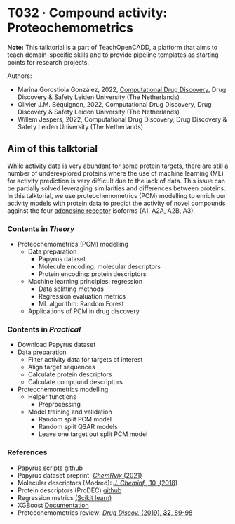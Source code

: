 # T032 · Compound activity: Proteochemometrics

**Note:** This talktorial is a part of TeachOpenCADD, a platform that aims to teach domain-specific skills and to provide pipeline templates as starting points for research projects.

Authors:

- Marina Gorostiola González, 2022, [Computational Drug Discovery](https://www.universiteitleiden.nl/en/science/drug-research/drug-discovery-and-safety/computational-drug-discovery), Drug Discovery & Safety Leiden University (The Netherlands)
- Olivier J.M. Béquignon, 2022, Computational Drug Discovery, Drug Discovery & Safety Leiden University (The Netherlands)
- Willem Jespers, 2022, Computational Drug Discovery, Drug Discovery & Safety Leiden University (The Netherlands)


## Aim of this talktorial

While activity data is very abundant for some protein targets, there are still a number of underexplored proteins where the use of machine learning (ML) for activity prediction is very difficult due to the lack of data. This issue can be partially solved leveraging similarities and differences between proteins. In this talktorial, we use proteochemometrics (PCM) modelling to enrich our activity models with protein data to predict the activity of novel compounds against the four [adenosine receptor](https://journals.physiology.org/doi/full/10.1152/physrev.00049.2017) isoforms (A1, A2A, A2B, A3).


### Contents in *Theory*
* Proteochemometrics (PCM) modelling
    * Data preparation
        * Papyrus dataset
        * Molecule encoding: molecular descriptors
        * Protein encoding: protein descriptors
    * Machine learning principles: regression
        * Data splitting methods
        * Regression evaluation metrics
        * ML algorithm: Random Forest
    * Applications of PCM in drug discovery


### Contents in *Practical*

* Download Papyrus dataset
* Data preparation
    * Filter activity data for targets of interest
    * Align target sequences
    * Calculate protein descriptors
    * Calculate compound descriptors
* Proteochemometrics modelling
    * Helper functions
        * Preprocessing
    * Model training and validation
        * Random split PCM model
        * Random split QSAR models
        * Leave one target out split PCM model


### References

* Papyrus scripts [github](https://github.com/OlivierBeq/Papyrus-scripts)
* Papyrus dataset preprint: [<i>ChemRvix</i> (2021)](https://chemrxiv.org/engage/chemrxiv/article-details/617aa2467a002162403d71f0)
* Molecular descriptors (Modred): [<i>J. Cheminf.</i>, 10, (2018)](https://jcheminf.biomedcentral.com/articles/10.1186/s13321-018-0258-y)
* Protein descriptors (ProDEC) [github](https://github.com/OlivierBeq/ProDEC)
* Regression metrics [(Scikit learn)](https://scikit-learn.org/stable/modules/model_evaluation.html#regression-metrics)
* XGBoost [Documentation](https://xgboost.readthedocs.io/en/stable/index.html)
* Proteochemometrics review: [<i>Drug Discov.</i> (2019), <b>32</b>, 89-98](https://www.sciencedirect.com/science/article/pii/S1740674920300111?via%3Dihub)


